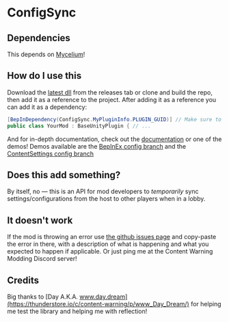 # ConfigSync

## Dependencies
This depends on [Mycelium](https://github.com/RugbugRedfern/Mycelium-Networking-For-Content-Warning)!  

## How do I use this
Download the [latest dll](https://github.com/NotestQ/ConfigSync/releases/latest) from the releases tab or clone and build the repo, then add it as a reference to the project. After adding it as a reference you can add it as a dependency:  
```cs
[BepInDependency(ConfigSync.MyPluginInfo.PLUGIN_GUID)] // Make sure to specify if it's a soft or a hard dependency! BepInEx sets dependencies to hard by default.
public class YourMod : BaseUnityPlugin { // ...
```  

And for in-depth documentation, check out the [documentation](https://github.com/NotestQ/ConfigSync/wiki/ConfigSync-Documentation) or one of the demos! Demos available are the [BepInEx config branch](https://github.com/NotestQ/ConfigSync) and the [ContentSettings config branch](https://github.com/NotestQ/ConfigSync)

## Does this add something?
By itself, no — this is an API for mod developers to _temporarily_ sync settings/configurations from the host to other players when in a lobby.

## It doesn't work
If the mod is throwing an error use [the github issues page](https://github.com/NotestQ/ConfigSync//issues) and copy-paste the error in there, with a description of what is happening and what you expected to happen if applicable. Or just ping me at the Content Warning Modding Discord server!

## Credits

Big thanks to [Day A.K.A. www.day.dream](https://thunderstore.io/c/content-warning/p/www_Day_Dream/) for helping me test the library and helping me with reflection!
